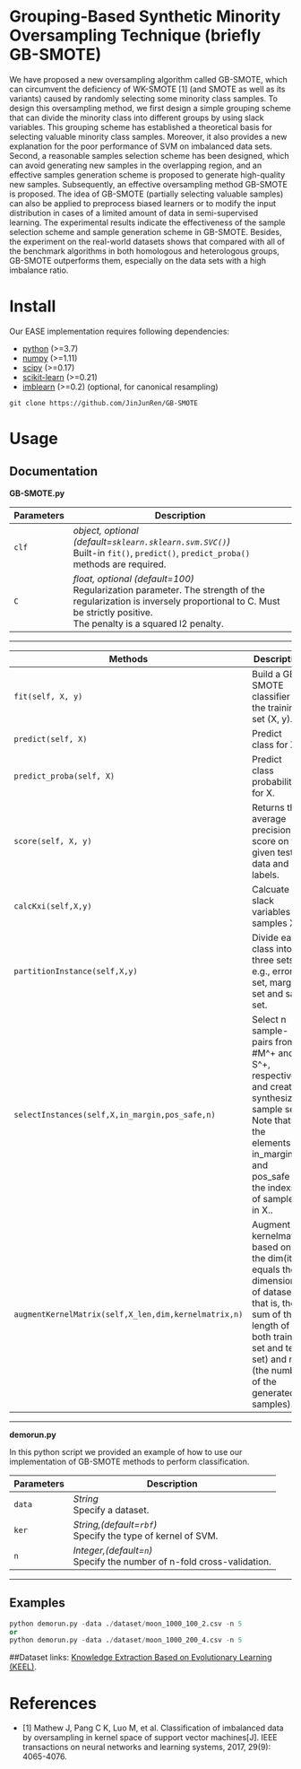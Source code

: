 # Grouping-Based Synthetic Minority Oversampling Technique (briefly GB-SMOTE)

We have proposed a new oversampling algorithm called GB-SMOTE, which can circumvent the deficiency of WK-SMOTE [1] (and SMOTE as well as its variants) caused by randomly selecting some minority class samples. To design this oversampling method, we first design a simple grouping scheme that can divide the minority class into different groups by using slack variables. This grouping scheme has established a theoretical basis for selecting valuable minority class samples. Moreover, it also provides a new explanation for the poor performance of SVM on imbalanced data sets. Second, a reasonable samples selection scheme has been designed, which can avoid generating new samples in the overlapping region, and an effective samples generation scheme is proposed to generate high-quality new samples. Subsequently, an effective oversampling method GB-SMOTE is proposed. The idea of GB-SMOTE (partially selecting valuable samples) can also be applied to preprocess biased learners or to modify the input distribution in cases of a limited amount of data in semi-supervised learning. The experimental results indicate the effectiveness of the sample selection scheme and sample generation scheme in GB-SMOTE. Besides, the experiment on the real-world datasets shows that compared with all of the benchmark algorithms in both homologous and heterologous groups, GB-SMOTE outperforms them, especially on the data sets with a high imbalance ratio.


# Install

Our EASE implementation requires following dependencies:
- [python](https://www.python.org/) (>=3.7)
- [numpy](https://numpy.org/) (>=1.11)
- [scipy](https://www.scipy.org/) (>=0.17)
- [scikit-learn](https://scikit-learn.org/stable/) (>=0.21)
- [imblearn](https://pypi.org/project/imblearn/) (>=0.2) (optional, for canonical resampling)


```
git clone https://github.com/JinJunRen/GB-SMOTE
```

# Usage

## Documentation
**GB-SMOTE.py**

| Parameters    | Description   |
| ------------- | ------------- |
| `clf` | *object, optional (default=`sklearn.sklearn.svm.SVC()`)* <br> Built-in `fit()`, `predict()`, `predict_proba()` methods are required. |
| `C`    | *float, optional (default=100)* <br>  Regularization parameter. The strength of the regularization is inversely proportional to C. Must be strictly positive. <br>  The penalty is a squared l2 penalty. |

----------------

| Methods    | Description   |
| ---------- | ------------- |
| `fit(self, X, y)` | Build a GB-SMOTE classifier on the training set (X, y).|
| `predict(self, X)` | Predict class for X. |
| `predict_proba(self, X)` | Predict class probabilities for X. |
| `score(self, X, y)` | Returns the average precision score on the given test data and labels. |
| `calcKxi(self,X,y)` | Calcuate the slack variables of samples X. |
| `partitionInstance(self,X,y)` | Divide each class into three sets, e.g., error set, margin set and safe set. |
| `selectInstances(self,X,in_margin,pos_safe,n)` | Select n sample-pairs from #M^+ and S^+, respectively, and create a synthesized sample set. <br> Note that: the elements in in_margin and pos_safe are the indexs of samples in X.. |
| `augmentKernelMatrix(self,X_len,dim,kernelmatrix,n)` | Augment kernelmatrix based on the dim(it equals the dimension of dataset, that is, the sum of the length of both training set and test set) and n (the number of the generated samples).  |

----------------

**demorun.py**

In this python script we provided an example of how to use our implementation of GB-SMOTE methods to perform classification.

| Parameters    | Description   |
| ------------- | ------------- |
| `data` | *String*<br> Specify a dataset. |
| `ker`  | *String,(default=`rbf`)*<br> Specify the type of kernel of SVM. |
| `n`  | *Integer,(default=`n`)*<br> Specify the number of n-fold cross-validation. |

----------------

## Examples

```python
python demorun.py -data ./dataset/moon_1000_100_2.csv -n 5 
or
python demorun.py -data ./dataset/moon_1000_200_4.csv -n 5
```

##Dataset links:
[Knowledge Extraction Based on Evolutionary Learning (KEEL)](https://sci2s.ugr.es/keel/studies.php?cat=imb).


# References
- [1] Mathew J, Pang C K, Luo M, et al. Classification of imbalanced data by oversampling in kernel space of support vector machines[J]. IEEE transactions on neural networks and learning systems, 2017, 29(9): 4065-4076.
